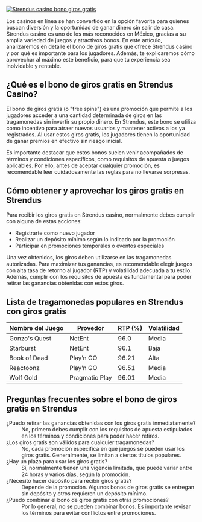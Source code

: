 [![Strendus casino bono giros gratis](https://123-caf.pages.dev/gitsignup.png)](https://vrmoo.ru/Bt82HjjY)

<p>Los casinos en línea se han convertido en la opción favorita para quienes buscan diversión y la oportunidad de ganar dinero sin salir de casa. Strendus casino es uno de los más reconocidos en México, gracias a su amplia variedad de juegos y atractivos bonos. En este artículo, analizaremos en detalle el bono de giros gratis que ofrece Strendus casino y por qué es importante para los jugadores. Además, te explicaremos cómo aprovechar al máximo este beneficio, para que tu experiencia sea inolvidable y rentable.</p>  <h2>¿Qué es el bono de giros gratis en Strendus Casino?</h2> <p>El bono de giros gratis (o "free spins") es una promoción que permite a los jugadores acceder a una cantidad determinada de giros en las tragamonedas sin invertir su propio dinero. En Strendus, este bono se utiliza como incentivo para atraer nuevos usuarios y mantener activos a los ya registrados. Al usar estos giros gratis, los jugadores tienen la oportunidad de ganar premios en efectivo sin riesgo inicial.</p> <p>Es importante destacar que estos bonos suelen venir acompañados de términos y condiciones específicos, como requisitos de apuesta o juegos aplicables. Por ello, antes de aceptar cualquier promoción, es recomendable leer cuidadosamente las reglas para no llevarse sorpresas.</p>  <h2>Cómo obtener y aprovechar los giros gratis en Strendus</h2> <p>Para recibir los giros gratis en Strendus casino, normalmente debes cumplir con alguna de estas acciones:</p> <ul>   <li>Registrarte como nuevo jugador</li>   <li>Realizar un depósito mínimo según lo indicado por la promoción</li>   <li>Participar en promociones temporales o eventos especiales</li> </ul> <p>Una vez obtenidos, los giros deben utilizarse en las tragamonedas autorizadas. Para maximizar tus ganancias, es recomendable elegir juegos con alta tasa de retorno al jugador (RTP) y volatilidad adecuada a tu estilo. Además, cumplir con los requisitos de apuesta es fundamental para poder retirar las ganancias obtenidas con estos giros.</p>  <h2>Lista de tragamonedas populares en Strendus con giros gratis</h2> <table>   <thead>     <tr>       <th>Nombre del Juego</th>       <th>Provedor</th>       <th>RTP (%)</th>       <th>Volatilidad</th>     </tr>   </thead>   <tbody>     <tr>       <td>Gonzo's Quest</td>       <td>NetEnt</td>       <td>96.0</td>       <td>Media</td>     </tr>     <tr>       <td>Starburst</td>       <td>NetEnt</td>       <td>96.1</td>       <td>Baja</td>     </tr>     <tr>       <td>Book of Dead</td>       <td>Play’n GO</td>       <td>96.21</td>       <td>Alta</td>     </tr>     <tr>       <td>Reactoonz</td>       <td>Play’n GO</td>       <td>96.51</td>       <td>Media</td>     </tr>     <tr>       <td>Wolf Gold</td>       <td>Pragmatic Play</td>       <td>96.01</td>       <td>Media</td>     </tr>   </tbody> </table>  <h2>Preguntas frecuentes sobre el bono de giros gratis en Strendus</h2> <dl>   <dt>¿Puedo retirar las ganancias obtenidas con los giros gratis inmediatamente?</dt>   <dd>No, primero debes cumplir con los requisitos de apuesta estipulados en los términos y condiciones para poder hacer retiros.</dd>   <dt>¿Los giros gratis son válidos para cualquier tragamonedas?</dt>   <dd>No, cada promoción especifica en qué juegos se pueden usar los giros gratis. Generalmente, se limitan a ciertos títulos populares.</dd>   <dt>¿Hay un plazo para usar los giros gratis?</dt>   <dd>Sí, normalmente tienen una vigencia limitada, que puede variar entre 24 horas y varios días, según la promoción.</dd>   <dt>¿Necesito hacer depósito para recibir giros gratis?</dt>   <dd>Depende de la promoción. Algunos bonos de giros gratis se entregan sin depósito y otros requieren un depósito mínimo.</dd>   <dt>¿Puedo combinar el bono de giros gratis con otras promociones?</dt>   <dd>Por lo general, no se pueden combinar bonos. Es importante revisar los términos para evitar conflictos entre promociones.</dd> </dl>